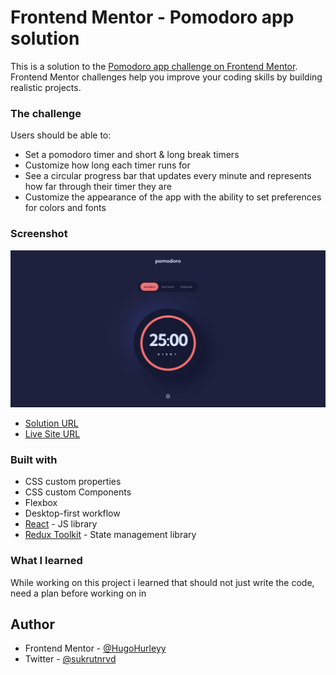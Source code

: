 # Frontend Mentor - Pomodoro app solution

This is a solution to the [Pomodoro app challenge on Frontend Mentor](https://www.frontendmentor.io/challenges/pomodoro-app-KBFnycJ6G). Frontend Mentor challenges help you improve your coding skills by building realistic projects.

### The challenge

Users should be able to:

- Set a pomodoro timer and short & long break timers
- Customize how long each timer runs for
- See a circular progress bar that updates every minute and represents how far through their timer they are
- Customize the appearance of the app with the ability to set preferences for colors and fonts

### Screenshot

![](./screenshot.png)

-  [Solution URL](https://www.frontendmentor.io/solutions/pomodoro-app-using-reactjs-NVw0yhw3pL)
-  [Live Site URL](https://pomodoro-app-ashen.vercel.app/)


### Built with

- CSS custom properties
- CSS custom Components
- Flexbox
- Desktop-first workflow
- [React](https://reactjs.org/) - JS library
- [Redux Toolkit](https://redux-toolkit.js.org/) - State management library

### What I learned

While working on this project i learned that should not just write the code, need a plan before working on in

## Author

- Frontend Mentor - [@HugoHurleyy](https://www.frontendmentor.io/profile/HugoHurleyy)
- Twitter - [@sukrutnrvd](https://www.twitter.com/sukrutnrvd)
